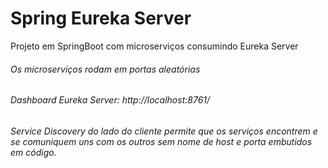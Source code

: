 # Spring Eureka Server
Projeto em SpringBoot com microserviços consumindo Eureka Server

###### Os microserviços rodam em portas aleatórias

###### Dashboard Eureka Server: http://localhost:8761/

###### Service Discovery do lado do cliente permite que os serviços encontrem e se comuniquem uns com os outros sem nome de host e porta embutidos em código.
